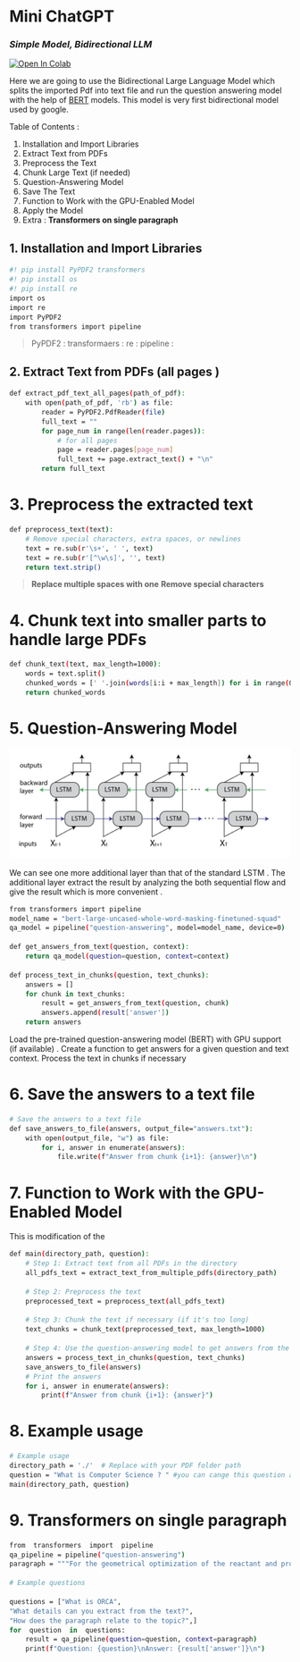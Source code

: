 # Mini ChatGPT
### _Simple Model, Bidirectional LLM_

[![Open In Colab](https://colab.research.google.com/assets/colab-badge.svg)](https://colab.research.google.com/github/your-username/your-repo/blob/main/your-notebook.ipynb)

Here we are going to use the Bidirectional Large Language Model which splits the imported Pdf into text file and run the question answering model with the help of  [BERT] models. This model is very first bidirectional model used by google.

Table of Contents :
1. Installation and Import Libraries 
2. Extract Text from PDFs
3. Preprocess the Text
4. Chunk Large Text (if needed)
5. Question-Answering Model
6. Save The Text 
7. Function to Work with the GPU-Enabled Model
8. Apply the Model 
9. Extra : **Transformers on single paragraph**

## 1. Installation and Import Libraries
```sh
#! pip install PyPDF2 transformers
#! pip install os
#! pip install re
import os
import re
import PyPDF2
from transformers import pipeline
```
> PyPDF2  : 
> transformaers :
> re : 
> pipeline : 

## 2. Extract Text from PDFs (all pages )
```sh
def extract_pdf_text_all_pages(path_of_pdf):
    with open(path_of_pdf, 'rb') as file:
        reader = PyPDF2.PdfReader(file)
        full_text = ""
        for page_num in range(len(reader.pages)):
		    # for all pages
            page = reader.pages[page_num]
            full_text += page.extract_text() + "\n"
        return full_text
```

# 3. Preprocess the extracted text
```sh
def preprocess_text(text):
    # Remove special characters, extra spaces, or newlines
    text = re.sub(r'\s+', ' ', text)
    text = re.sub(r'[^\w\s]', '', text)
    return text.strip()
```
>  **Replace multiple spaces with one**
>  **Remove special characters**
# 4. Chunk text into smaller parts to handle large PDFs
```sh
def chunk_text(text, max_length=1000):
    words = text.split()
    chunked_words = [' '.join(words[i:i + max_length]) for i in range(0, len(words), max_length)]
    return chunked_words
```
# 5. Question-Answering Model

[![BiLSTM Image ](https://github.com/amarghimire/BiLSTM-Pdfchat/blob/main/BiLSTM-Figure.png)](https://github.com/amarghimire/BiLSTM-Pdfchat/blob/main/BiLSTM-Figure.png)




We can see one more additional layer than that of the standard LSTM . The additional layer extract the result by analyzing the both sequential flow and give the result which is more convenient .

```sh
from transformers import pipeline
model_name = "bert-large-uncased-whole-word-masking-finetuned-squad"
qa_model = pipeline("question-answering", model=model_name, device=0)  # device=0 for GPU, device=-1 for CPU

def get_answers_from_text(question, context):
    return qa_model(question=question, context=context)

def process_text_in_chunks(question, text_chunks):
    answers = []
    for chunk in text_chunks:
        result = get_answers_from_text(question, chunk)
        answers.append(result['answer'])
    return answers
```
Load the pre-trained question-answering model (BERT) with GPU support (if available) . Create a function to get answers for a given question and text context. Process the text in chunks if necessary

# 6. Save the answers to a text file
```sh
# Save the answers to a text file
def save_answers_to_file(answers, output_file="answers.txt"):
    with open(output_file, "w") as file:
        for i, answer in enumerate(answers):
            file.write(f"Answer from chunk {i+1}: {answer}\n")
```

# 7. Function to Work with the GPU-Enabled Model
This is modification of the 
```sh
def main(directory_path, question):
    # Step 1: Extract text from all PDFs in the directory
    all_pdfs_text = extract_text_from_multiple_pdfs(directory_path)
    
    # Step 2: Preprocess the text
    preprocessed_text = preprocess_text(all_pdfs_text)
    
    # Step 3: Chunk the text if necessary (if it's too long)
    text_chunks = chunk_text(preprocessed_text, max_length=1000)
    
    # Step 4: Use the question-answering model to get answers from the chunks
    answers = process_text_in_chunks(question, text_chunks)
    save_answers_to_file(answers)
    # Print the answers
    for i, answer in enumerate(answers):
        print(f"Answer from chunk {i+1}: {answer}")
```
# 8. Example usage
```sh
# Example usage
directory_path = './'  # Replace with your PDF folder path
question = "What is Computer Science ? " #you can cange this question according to your pdf. 
main(directory_path, question)
```

# 9. Transformers on single paragraph

```sh
from  transformers  import  pipeline
qa_pipeline = pipeline("question-answering")
paragraph = """For the geometrical optimization of the reactant and product states, and the TS, you should use the B3LYP functional along with the D3 version of Grimme’s dispersion correction with Becke- Johnson damping. You should use the def2-SVP basis set that is of double zeta quality. You should use the SMD solvent model to emulate the experimental conditions. You should employ tight convergence criteria for geometrical optimization and TS search. You can use either the NEB-TS method in ORCA or the QST2+IRC method in Gaussian 16."""

# Example questions

questions = ["What is ORCA",
"What details can you extract from the text?",
"How does the paragraph relate to the topic?",]
for  question  in  questions:
	result = qa_pipeline(question=question, context=paragraph)
	print(f"Question: {question}\nAnswer: {result['answer']}\n")
```
[//]:#
[BERT]: <https://huggingface.co/google-bert/bert-large-uncased-whole-word-masking-finetuned-squad>

[BILSTM]:<https://www.baeldung.com/cs/bidirectional-vs-unidirectional-lstm#:~:text=Bidirectional%20LSTM%20(BiLSTM)%20is%20a,utilizing%20information%20from%20both%20sides.>
